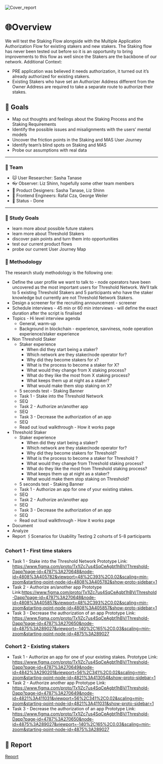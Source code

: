 ![Cover_report](https://user-images.githubusercontent.com/40768736/191760677-3391c1c4-2b71-4958-a00c-20aa2f854a59.png)

# 🌐Overview

We will test the Staking Flow alongside with the Multiple Application Authorization Flow for existing stakers and new stakers. 
The Staking flow has never been tested out before so it is an opportunity to bring improvements to this flow as well since the Stakers are the backbone of our network.
Additional Context:
* PRE application was believed it needs authorization, it turned out it’s already authorized for existing stakers. 
* Existing Stakers who have set an Authorizer Address different from the Owner Address are required to take a separate route to authorize their stakes.

## 🎯 Goals

* Map out thoughts and feelings about the Staking Process and the Staking Requirements
* Identify the possible issues and misalignments with the users’ mental models
* Uncover the friction points in the Staking and MAS User Journey
* Identify team’s blind spots on Staking and MAS
* Probe our assumptions with real data
---
### 🤼 Team 

* 🐱 User Researcher: Sasha Tanase
* 👓 Observer: Liz Shinn, hopefully some other team members
* 🦄 Product Designers: Sasha Tanase, Liz Shinn
* 👾 Frontend Engineers: Rafal Cza, George Weiler
* 🚀 Status -  Done

---
### 🎯 Study Goals

* learn more about possible future stakers
* learn more about Threshold Stakers
* discover pain points and turn them into opportunities
* test our current product flows
* probe our current User Journey Map

### 💬 Methodology

The research study methodology is the following one:

* Define the user profile we want to talk to - node operators have been uncovered as the most important users for Threshold Network. We’ll talk to 5 existing Threshold Stakers and 5 participants who have the staker knowledge but currently are not Threshold Network Stakers.
* Design a screener for the recruiting announcement - screener
* Schedule interviews - 45 min or 60 min interviews - will define the exact duration after the script is finalised 
* Topics -  Hi level interview agenda
  * General, warm-up
  * Background in blockchain - experience, savviness, node operation experience/staker experience
* Non Threshold Staker
  * Staker experience
    * When did they start being a staker?
    * Which network are they staker/node operator for?
    * Why did they become stakers for x?
    * What is the process to become a staker for X?
    * What would they change from X staking process?
    * What do they like the most from X staking process?
    * What keeps them up at night as a staker?
    * What would make them stop staking on X?
  * 5 seconds test - Staking Banner
  * Task 1 - Stake into the Threshold Network
  * SEQ
  * Task 2 - Authorize an/another app
  * SEQ
  * Task 3 - Decrease the authorization of an app
  * SEQ
  * Read out loud walkthrough - How it works page
* Threshold Staker
  * Staker experience
    * When did they start being a staker?
    * Which network are they staker/node operator for?
    * Why did they become stakers for Threshold?
    * What is the process to become a staker for Threshold ?
    * What would they change from Threshold staking process?
    * What do they like the most from Threshold staking process?
    * What keeps them up at night as a staker?
    * What would make them stop staking on Threshold?
  * 5 seconds test - Staking Banner
  * Task 1 - Authorize an app for one of your existing stakes.
  * SEQ
  * Task 2 - Authorize an/another app
  * SEQ
  * Task 3 - Decrease the authorization of an app
  * SEQ
  * Read out loud walkthrough - How it works page
* Document
* Analyze
* Report
🖇Scenarios for Usability Testing
2 cohorts of 5-8 participants

### Cohort 1 - First time stakers

* Task 1 - Stake into the Threshold Network
Prototype Link: 
https://www.figma.com/proto/Tx1lZc7us4SqCeAgbt1hBV/Threshold-Dapp?page-id=4787%3A270648&node-id=4808%3A405782&viewport=48%2C393%2C0.02&scaling=min-zoom&starting-point-node-id=4808%3A405782&show-proto-sidebar=1
* Task 2 - Authorize an/another app
Prototype Link:https://www.figma.com/proto/Tx1lZc7us4SqCeAgbt1hBV/Threshold-Dapp?page-id=4787%3A270648&node-id=4808%3A405857&viewport=48%2C393%2C0.02&scaling=min-zoom&starting-point-node-id=4808%3A405857&show-proto-sidebar=1
* Task 3 - Decrease the authorization of an app
Prototype Link:
https://www.figma.com/proto/Tx1lZc7us4SqCeAgbt1hBV/Threshold-Dapp?page-id=4787%3A270650&node-id=4875%3A289027&viewport=-140%2C165%2C0.03&scaling=min-zoom&starting-point-node-id=4875%3A289027

### Cohort 2 - Existing stakers

*  Task 1 - Authorize an app for one of your existing stakes.
Prototype Link: https://www.figma.com/proto/Tx1lZc7us4SqCeAgbt1hBV/Threshold-Dapp?page-id=4787%3A270649&node-id=4842%3A290201&viewport=56%2C341%2C0.02&scaling=min-zoom&starting-point-node-id=4821%3A413054&show-proto-sidebar=1
* Task 2 - Authorize another app
Prototype Link:
https://www.figma.com/proto/Tx1lZc7us4SqCeAgbt1hBV/Threshold-Dapp?page-id=4787%3A270649&node-id=4821%3A411031&viewport=56%2C341%2C0.02&scaling=min-zoom&starting-point-node-id=4821%3A411031&show-proto-sidebar=1
* Task 3 - Decrease the authorization of an app
Prototype Link:
https://www.figma.com/proto/Tx1lZc7us4SqCeAgbt1hBV/Threshold-Dapp?page-id=4787%3A270650&node-id=4875%3A289027&viewport=-140%2C165%2C0.03&scaling=min-zoom&starting-point-node-id=4875%3A289027

## 🦄 Report
[Report](https://github.com/threshold-network/UX-User-Research/blob/main/Multi-App%20Staking%20(MAS)./MAS%20Iterative%20User%20Study.pdf)
